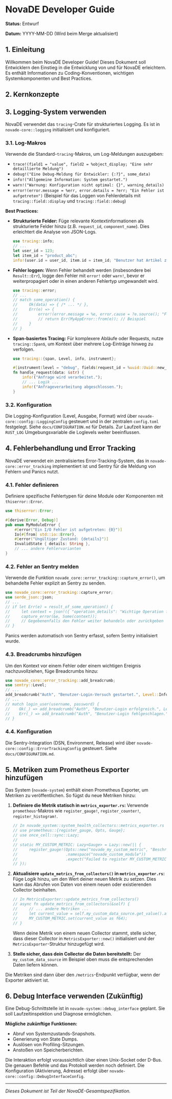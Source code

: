 # NovaDE Developer Guide

<!-- ANCHOR [NovaDE Developers <dev@novade.org>] Developer Guide v0.1 -->

**Status:** Entwurf

**Datum:** YYYY-MM-DD (Wird beim Merge aktualisiert)

## 1. Einleitung

Willkommen beim NovaDE Developer Guide! Dieses Dokument soll Entwicklern den Einstieg in die Entwicklung von und für NovaDE erleichtern. Es enthält Informationen zu Coding-Konventionen, wichtigen Systemkomponenten und Best Practices.

<!-- TODO [NovaDE Developers <dev@novade.org>] Erweitern mit Setup-Anweisungen, Build-Prozess, Debugging-Tipps etc. -->

## 2. Kernkonzepte

<!-- TODO [NovaDE Developers <dev@novade.org>] Beschreiben der Schichtenarchitektur (Core, Domain, System, UI) und wichtiger Design-Prinzipien. -->

## 3. Logging-System verwenden <!-- ANCHOR [DevGuide Logging] -->

NovaDE verwendet das `tracing`-Crate für strukturiertes Logging. Es ist in `novade-core::logging` initialisiert und konfiguriert.

### 3.1. Log-Makros

Verwende die Standard-`tracing`-Makros, um Log-Meldungen auszugeben:

*   `trace!(field1 = "value", field2 = %object_display; "Eine sehr detaillierte Meldung")`
*   `debug!("Eine Debug-Meldung für Entwickler: {:?}", some_data)`
*   `info!("Allgemeine Information: System gestartet.")`
*   `warn!("Warnung: Konfiguration nicht optimal: {}", warning_details)`
*   `error!(error.message = %err, error.details = ?err; "Ein Fehler ist aufgetreten")` (Beispiel für das Loggen von Fehlerdetails mit `tracing::field::display` und `tracing::field::debug`)

**Best Practices:**

*   **Strukturierte Felder:** Füge relevante Kontextinformationen als strukturierte Felder hinzu (z.B. `request_id`, `component_name`). Dies erleichtert die Analyse von JSON-Logs.
    ```rust
    use tracing::info;
    // ...
    let user_id = 123;
    let item_id = "product_abc";
    info!(user.id = user_id, item.id = item_id; "Benutzer hat Artikel zum Warenkorb hinzugefügt");
    ```
*   **Fehler loggen:** Wenn Fehler behandelt werden (insbesondere bei `Result::Err`), logge den Fehler mit `error!` oder `warn!`, bevor er weiterpropagiert oder in einen anderen Fehlertyp umgewandelt wird.
    ```rust
    use tracing::error;
    // ...
    // match some_operation() {
    //     Ok(data) => { /* ... */ },
    //     Err(e) => {
    //         error!(error.message = %e, error.cause = ?e.source(); "Fehler bei some_operation");
    //         // return Err(MyAppError::from(e)); // Beispiel
    //     }
    // }
    ```
*   **Span-basiertes Tracing:** Für komplexere Abläufe oder Requests, nutze `tracing::Span`s, um Kontext über mehrere Log-Einträge hinweg zu verfolgen.
    ```rust
    use tracing::{span, Level, info, instrument};

    #[instrument(level = "debug", fields(request_id = %uuid::Uuid::new_v4()))]
    fn handle_request(data: &str) {
        info!("Anfrage wird verarbeitet.");
        // ... Logik ...
        info!("Anfrageverarbeitung abgeschlossen.");
    }
    ```

### 3.2. Konfiguration

Die Logging-Konfiguration (Level, Ausgabe, Format) wird über `novade-core::config::LoggingConfig` gesteuert und in der zentralen `config.toml` festgelegt. Siehe `docs/CONFIGURATION.md` für Details. Zur Laufzeit kann der `RUST_LOG` Umgebungsvariable die Loglevels weiter beeinflussen.

## 4. Fehlerbehandlung und Error Tracking <!-- ANCHOR [DevGuide ErrorTracking] -->

NovaDE verwendet ein zentralisiertes Error-Tracking-System, das in `novade-core::error_tracking` implementiert ist und Sentry für die Meldung von Fehlern und Panics nutzt.

### 4.1. Fehler definieren

Definiere spezifische Fehlertypen für deine Module oder Komponenten mit `thiserror::Error`.

```rust
use thiserror::Error;

#[derive(Error, Debug)]
pub enum MyModuleError {
    #[error("Ein I/O Fehler ist aufgetreten: {0}")]
    Io(#[from] std::io::Error),
    #[error("Ungültiger Zustand: {details}")]
    InvalidState { details: String },
    // ... andere Fehlervarianten
}
```

### 4.2. Fehler an Sentry melden

Verwende die Funktion `novade_core::error_tracking::capture_error()`, um behandelte Fehler explizit an Sentry zu senden.

```rust
use novade_core::error_tracking::capture_error;
use serde_json::json;
// ...
// if let Err(e) = result_of_some_operation() {
//     let context = json!({ "operation_details": "Wichtige Operation fehlgeschlagen" });
//     capture_error(&e, Some(context));
//     // Gegebenenfalls den Fehler weiter behandeln oder zurückgeben
// }
```
Panics werden automatisch von Sentry erfasst, sofern Sentry initialisiert wurde.

### 4.3. Breadcrumbs hinzufügen

Um den Kontext vor einem Fehler oder einem wichtigen Ereignis nachzuvollziehen, füge Breadcrumbs hinzu:

```rust
use novade_core::error_tracking::add_breadcrumb;
use sentry::Level;
// ...
add_breadcrumb("Auth", "Benutzer-Login-Versuch gestartet.", Level::Info);
// ...
// match login_user(username, password) {
//    Ok(_) => add_breadcrumb("Auth", "Benutzer-Login erfolgreich.", Level::Info),
//    Err(_) => add_breadcrumb("Auth", "Benutzer-Login fehlgeschlagen.", Level::Warning),
// }
```

### 4.4. Konfiguration

Die Sentry-Integration (DSN, Environment, Release) wird über `novade-core::config::ErrorTrackingConfig` gesteuert. Siehe `docs/CONFIGURATION.md`.

## 5. Metriken zum Prometheus Exporter hinzufügen <!-- ANCHOR [DevGuide Metrics] -->

Das System (`novade-system`) enthält einen Prometheus Exporter, um Metriken zu veröffentlichen. So fügst du neue Metriken hinzu:

1.  **Definiere die Metrik statisch in `metrics_exporter.rs`:**
    Verwende `prometheus`-Makros wie `register_gauge!`, `register_counter!`, `register_histogram!`.
    ```rust
    // In novade_system::system_health_collectors::metrics_exporter.rs
    // use prometheus::{register_gauge, Opts, Gauge};
    // use once_cell::sync::Lazy;
    //
    // static MY_CUSTOM_METRIC: Lazy<Gauge> = Lazy::new(|| {
    //     register_gauge!(Opts::new("novade_my_custom_metric", "Beschreibung meiner Metrik.")
    //                     .namespace("novade_custom_module"))
    //                     .expect("Failed to register MY_CUSTOM_METRIC")
    // });
    ```

2.  **Aktualisiere `update_metrics_from_collectors()` in `metrics_exporter.rs`:**
    Füge Logik hinzu, um den Wert deiner neuen Metrik zu setzen. Dies kann das Abrufen von Daten von einem neuen oder existierenden Collector beinhalten.
    ```rust
    // In MetricsExporter::update_metrics_from_collectors()
    // async fn update_metrics_from_collectors(&self) {
    //     // ... andere Metriken ...
    //     let current_value = self.my_custom_data_source.get_value().await;
    //     MY_CUSTOM_METRIC.set(current_value as f64);
    // }
    ```
    Wenn deine Metrik von einem neuen Collector stammt, stelle sicher, dass dieser Collector in `MetricsExporter::new()` initialisiert und der `MetricsExporter`-Struktur hinzugefügt wird.

3.  **Stelle sicher, dass dein Collector die Daten bereitstellt:**
    Der `my_custom_data_source` im Beispiel oben muss die entsprechenden Daten liefern können.

Die Metriken sind dann über den `/metrics`-Endpunkt verfügbar, wenn der Exporter aktiviert ist.

## 6. Debug Interface verwenden (Zukünftig) <!-- ANCHOR [DevGuide DebugIF] -->

Eine Debug-Schnittstelle ist in `novade-system::debug_interface` geplant. Sie soll Laufzeitinspektion und Diagnose ermöglichen.

**Mögliche zukünftige Funktionen:**

*   Abruf von Systemzustands-Snapshots.
*   Generierung von State Dumps.
*   Auslösen von Profiling-Sitzungen.
*   Anstoßen von Speicherberichten.

Die Interaktion erfolgt voraussichtlich über einen Unix-Socket oder D-Bus. Die genauen Befehle und das Protokoll werden noch definiert. Die Konfiguration (Aktivierung, Adresse) erfolgt über `novade-core::config::DebugInterfaceConfig`.

<!-- TODO [NovaDE Developers <dev@novade.org>] Erweitern mit Details, sobald das Debug Interface implementiert ist. -->

---
*Dieses Dokument ist Teil der NovaDE-Gesamtspezifikation.*
<!-- ANCHOR_END -->
